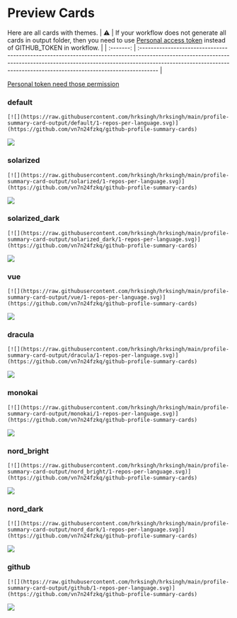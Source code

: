 
# Preview Cards

Here are all cards with themes.
| :warning: | If your workflow does not generate all cards in output folder, then you need to use [Personal access token](https://docs.github.com/en/actions/configuring-and-managing-workflows/creating-and-storing-encrypted-secrets) instead of GITHUB_TOKEN in workflow. |
| :-------: | :------------------------------------------------------------------------------------------------------------------------------------------------------------------------------------------------------------------------------------------------ |

[Personal token need those permission](https://github.com/vn7n24fzkq/github-profile-summary-cards/wiki/Personal-access-token-permissions)


### default


```
[![](https://raw.githubusercontent.com/hrksingh/hrksingh/main/profile-summary-card-output/default/1-repos-per-language.svg)](https://github.com/vn7n24fzkq/github-profile-summary-cards)
```
![](https://raw.githubusercontent.com/hrksingh/hrksingh/main/profile-summary-card-output/default/1-repos-per-language.svg)


### solarized


```
[![](https://raw.githubusercontent.com/hrksingh/hrksingh/main/profile-summary-card-output/solarized/1-repos-per-language.svg)](https://github.com/vn7n24fzkq/github-profile-summary-cards)
```
![](https://raw.githubusercontent.com/hrksingh/hrksingh/main/profile-summary-card-output/solarized/1-repos-per-language.svg)


### solarized_dark


```
[![](https://raw.githubusercontent.com/hrksingh/hrksingh/main/profile-summary-card-output/solarized_dark/1-repos-per-language.svg)](https://github.com/vn7n24fzkq/github-profile-summary-cards)
```
![](https://raw.githubusercontent.com/hrksingh/hrksingh/main/profile-summary-card-output/solarized_dark/1-repos-per-language.svg)


### vue


```
[![](https://raw.githubusercontent.com/hrksingh/hrksingh/main/profile-summary-card-output/vue/1-repos-per-language.svg)](https://github.com/vn7n24fzkq/github-profile-summary-cards)
```
![](https://raw.githubusercontent.com/hrksingh/hrksingh/main/profile-summary-card-output/vue/1-repos-per-language.svg)


### dracula


```
[![](https://raw.githubusercontent.com/hrksingh/hrksingh/main/profile-summary-card-output/dracula/1-repos-per-language.svg)](https://github.com/vn7n24fzkq/github-profile-summary-cards)
```
![](https://raw.githubusercontent.com/hrksingh/hrksingh/main/profile-summary-card-output/dracula/1-repos-per-language.svg)


### monokai


```
[![](https://raw.githubusercontent.com/hrksingh/hrksingh/main/profile-summary-card-output/monokai/1-repos-per-language.svg)](https://github.com/vn7n24fzkq/github-profile-summary-cards)
```
![](https://raw.githubusercontent.com/hrksingh/hrksingh/main/profile-summary-card-output/monokai/1-repos-per-language.svg)


### nord_bright


```
[![](https://raw.githubusercontent.com/hrksingh/hrksingh/main/profile-summary-card-output/nord_bright/1-repos-per-language.svg)](https://github.com/vn7n24fzkq/github-profile-summary-cards)
```
![](https://raw.githubusercontent.com/hrksingh/hrksingh/main/profile-summary-card-output/nord_bright/1-repos-per-language.svg)


### nord_dark


```
[![](https://raw.githubusercontent.com/hrksingh/hrksingh/main/profile-summary-card-output/nord_dark/1-repos-per-language.svg)](https://github.com/vn7n24fzkq/github-profile-summary-cards)
```
![](https://raw.githubusercontent.com/hrksingh/hrksingh/main/profile-summary-card-output/nord_dark/1-repos-per-language.svg)


### github


```
[![](https://raw.githubusercontent.com/hrksingh/hrksingh/main/profile-summary-card-output/github/1-repos-per-language.svg)](https://github.com/vn7n24fzkq/github-profile-summary-cards)
```
![](https://raw.githubusercontent.com/hrksingh/hrksingh/main/profile-summary-card-output/github/1-repos-per-language.svg)


